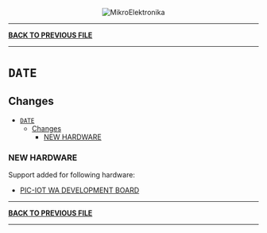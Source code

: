 <p align="center">
  <img src="http://www.mikroe.com/img/designs/beta/logo_small.png?raw=true" alt="MikroElektronika"/>
</p>

---

**[BACK TO PREVIOUS FILE](../changelog.md)**

---

# `DATE`

## Changes

- [`DATE`](#date)
  - [Changes](#changes)
    - [NEW HARDWARE](#new-hardware)

### NEW HARDWARE

Support added for following hardware:

+ [PIC-IOT WA DEVELOPMENT BOARD](https://www.microchip.com/en-us/development-tool/EV54Y39A)

---

**[BACK TO PREVIOUS FILE](../changelog.md)**

---
